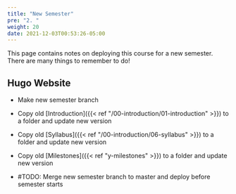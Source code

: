 ```yaml
---
title: "New Semester"
pre: "2. "
weight: 20
date: 2021-12-03T00:53:26-05:00
---
```


This page contains notes on deploying this course for a new semester. There are many things to remember to do!

## Hugo Website

* Make new semester branch
* Copy old [Introduction]({{< ref "/00-introduction/01-introduction" >}}) to a folder and update new version
* Copy old [Syllabus]({{< ref "/00-introduction/06-syllabus" >}}) to a folder and update new version
* Copy old [Milestones]({{< ref "y-milestones" >}}) to a folder and update new version

* #TODO: Merge new semester branch to master and deploy before semester starts